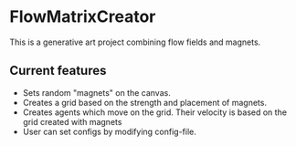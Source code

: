 # FlowMatrixCreator

This is a generative art project combining flow fields and magnets. 

## Current features
- Sets random "magnets" on the canvas.
- Creates a grid based on the strength and placement of magnets.
- Creates agents which move on the grid. Their velocity is based on the grid created with magnets
- User can set configs by modifying config-file.

